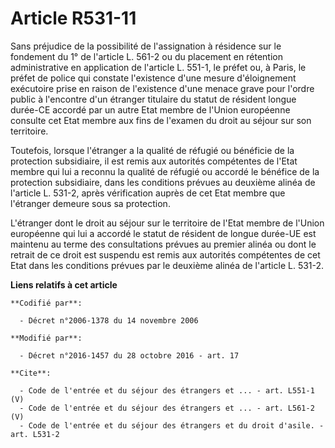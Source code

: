 # Article R531-11

Sans préjudice de la possibilité de l'assignation à résidence sur le fondement du 1° de l'article L. 561-2 ou du placement en
rétention administrative en application de l'article L. 551-1, le préfet ou, à Paris, le préfet de police qui constate
l'existence d'une mesure d'éloignement exécutoire prise en raison de l'existence d'une menace grave pour l'ordre public à
l'encontre d'un étranger titulaire du statut de résident longue durée-CE accordé par un autre Etat membre de l'Union
européenne consulte cet Etat membre aux fins de l'examen du droit au séjour sur son territoire. 

Toutefois, lorsque l'étranger a la qualité de réfugié ou bénéficie de la protection subsidiaire, il est remis aux autorités
compétentes de l'Etat membre qui lui a reconnu la qualité de réfugié ou accordé le bénéfice de la protection subsidiaire,
dans les conditions prévues au deuxième alinéa de l'article L. 531-2, après vérification auprès de cet Etat membre que
l'étranger demeure sous sa protection. 

L'étranger dont le droit au séjour sur le territoire de l'Etat membre de l'Union européenne qui lui a accordé le statut de
résident de longue durée-UE est maintenu au terme des consultations prévues au premier alinéa ou dont le retrait de ce droit
est suspendu est remis aux autorités compétentes de cet Etat dans les conditions prévues par le deuxième alinéa de l'article
L. 531-2.

**Liens relatifs à cet article**

	**Codifié par**:

	  - Décret n°2006-1378 du 14 novembre 2006

	**Modifié par**:

	  - Décret n°2016-1457 du 28 octobre 2016 - art. 17

	**Cite**:

	  - Code de l'entrée et du séjour des étrangers et ... - art. L551-1 (V)
	  - Code de l'entrée et du séjour des étrangers et ... - art. L561-2 (V)
	  - Code de l'entrée et du séjour des étrangers et du droit d'asile. - art. L531-2
